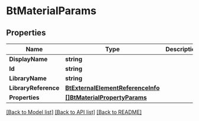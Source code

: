 # BtMaterialParams

## Properties

Name | Type | Description | Notes
------------ | ------------- | ------------- | -------------
**DisplayName** | **string** |  | [optional] 
**Id** | **string** |  | [optional] 
**LibraryName** | **string** |  | [optional] 
**LibraryReference** | [**BtExternalElementReferenceInfo**](BTExternalElementReferenceInfo.md) |  | [optional] 
**Properties** | [**[]BtMaterialPropertyParams**](BTMaterialPropertyParams.md) |  | [optional] 

[[Back to Model list]](../README.md#documentation-for-models) [[Back to API list]](../README.md#documentation-for-api-endpoints) [[Back to README]](../README.md)


